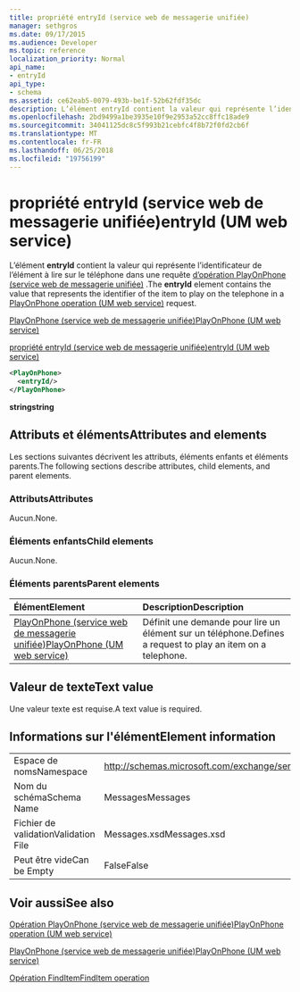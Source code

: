 ```yaml
---
title: propriété entryId (service web de messagerie unifiée)
manager: sethgros
ms.date: 09/17/2015
ms.audience: Developer
ms.topic: reference
localization_priority: Normal
api_name:
- entryId
api_type:
- schema
ms.assetid: ce62eab5-0079-493b-be1f-52b62fdf35dc
description: L’élément entryId contient la valeur qui représente l’identificateur de l’élément à lire sur le téléphone dans une requête (service web de messagerie unifiée) d’opération PlayOnPhone.
ms.openlocfilehash: 2bd9499a1be3935e10f9e2953a52cc8ffc18ade9
ms.sourcegitcommit: 34041125dc8c5f993b21cebfc4f8b72f0fd2cb6f
ms.translationtype: MT
ms.contentlocale: fr-FR
ms.lasthandoff: 06/25/2018
ms.locfileid: "19756199"
---
```

# <a name="entryid-um-web-service"></a><span data-ttu-id="fcddc-103">propriété entryId (service web de messagerie unifiée)</span><span class="sxs-lookup"><span data-stu-id="fcddc-103">entryId (UM web service)</span></span>

<span data-ttu-id="fcddc-104">L’élément **entryId** contient la valeur qui représente l’identificateur de l’élément à lire sur le téléphone dans une requête [d’opération PlayOnPhone (service web de messagerie unifiée)](playonphone-operation-um-web-service.md) .</span><span class="sxs-lookup"><span data-stu-id="fcddc-104">The **entryId** element contains the value that represents the identifier of the item to play on the telephone in a [PlayOnPhone operation (UM web service)](playonphone-operation-um-web-service.md) request.</span></span> 
  
[<span data-ttu-id="fcddc-105">PlayOnPhone (service web de messagerie unifiée)</span><span class="sxs-lookup"><span data-stu-id="fcddc-105">PlayOnPhone (UM web service)</span></span>](playonphone-um-web-service.md)
  
[<span data-ttu-id="fcddc-106">propriété entryId (service web de messagerie unifiée)</span><span class="sxs-lookup"><span data-stu-id="fcddc-106">entryId (UM web service)</span></span>](entryid-um-web-service.md)
  
```xml
<PlayOnPhone>
  <entryId/>
</PlayOnPhone>
```

 <span data-ttu-id="fcddc-107">**string**</span><span class="sxs-lookup"><span data-stu-id="fcddc-107">**string**</span></span>
## <a name="attributes-and-elements"></a><span data-ttu-id="fcddc-108">Attributs et éléments</span><span class="sxs-lookup"><span data-stu-id="fcddc-108">Attributes and elements</span></span>

<span data-ttu-id="fcddc-109">Les sections suivantes décrivent les attributs, éléments enfants et éléments parents.</span><span class="sxs-lookup"><span data-stu-id="fcddc-109">The following sections describe attributes, child elements, and parent elements.</span></span>
  
### <a name="attributes"></a><span data-ttu-id="fcddc-110">Attributs</span><span class="sxs-lookup"><span data-stu-id="fcddc-110">Attributes</span></span>

<span data-ttu-id="fcddc-111">Aucun.</span><span class="sxs-lookup"><span data-stu-id="fcddc-111">None.</span></span>
  
### <a name="child-elements"></a><span data-ttu-id="fcddc-112">Éléments enfants</span><span class="sxs-lookup"><span data-stu-id="fcddc-112">Child elements</span></span>

<span data-ttu-id="fcddc-113">Aucun.</span><span class="sxs-lookup"><span data-stu-id="fcddc-113">None.</span></span>
  
### <a name="parent-elements"></a><span data-ttu-id="fcddc-114">Éléments parents</span><span class="sxs-lookup"><span data-stu-id="fcddc-114">Parent elements</span></span>

|<span data-ttu-id="fcddc-115">**Élément**</span><span class="sxs-lookup"><span data-stu-id="fcddc-115">**Element**</span></span>|<span data-ttu-id="fcddc-116">**Description**</span><span class="sxs-lookup"><span data-stu-id="fcddc-116">**Description**</span></span>|
|:-----|:-----|
|[<span data-ttu-id="fcddc-117">PlayOnPhone (service web de messagerie unifiée)</span><span class="sxs-lookup"><span data-stu-id="fcddc-117">PlayOnPhone (UM web service)</span></span>](playonphone-um-web-service.md) <br/> |<span data-ttu-id="fcddc-118">Définit une demande pour lire un élément sur un téléphone.</span><span class="sxs-lookup"><span data-stu-id="fcddc-118">Defines a request to play an item on a telephone.</span></span>  <br/> |
   
## <a name="text-value"></a><span data-ttu-id="fcddc-119">Valeur de texte</span><span class="sxs-lookup"><span data-stu-id="fcddc-119">Text value</span></span>

<span data-ttu-id="fcddc-120">Une valeur texte est requise.</span><span class="sxs-lookup"><span data-stu-id="fcddc-120">A text value is required.</span></span>
  
## <a name="element-information"></a><span data-ttu-id="fcddc-121">Informations sur l'élément</span><span class="sxs-lookup"><span data-stu-id="fcddc-121">Element information</span></span>

|||
|:-----|:-----|
|<span data-ttu-id="fcddc-122">Espace de noms</span><span class="sxs-lookup"><span data-stu-id="fcddc-122">Namespace</span></span>  <br/> |http://schemas.microsoft.com/exchange/services/2006/messages  <br/> |
|<span data-ttu-id="fcddc-123">Nom du schéma</span><span class="sxs-lookup"><span data-stu-id="fcddc-123">Schema Name</span></span>  <br/> |<span data-ttu-id="fcddc-124">Messages</span><span class="sxs-lookup"><span data-stu-id="fcddc-124">Messages</span></span>  <br/> |
|<span data-ttu-id="fcddc-125">Fichier de validation</span><span class="sxs-lookup"><span data-stu-id="fcddc-125">Validation File</span></span>  <br/> |<span data-ttu-id="fcddc-126">Messages.xsd</span><span class="sxs-lookup"><span data-stu-id="fcddc-126">Messages.xsd</span></span>  <br/> |
|<span data-ttu-id="fcddc-127">Peut être vide</span><span class="sxs-lookup"><span data-stu-id="fcddc-127">Can be Empty</span></span>  <br/> |<span data-ttu-id="fcddc-128">False</span><span class="sxs-lookup"><span data-stu-id="fcddc-128">False</span></span>  <br/> |
   
## <a name="see-also"></a><span data-ttu-id="fcddc-129">Voir aussi</span><span class="sxs-lookup"><span data-stu-id="fcddc-129">See also</span></span>



[<span data-ttu-id="fcddc-130">Opération PlayOnPhone (service web de messagerie unifiée)</span><span class="sxs-lookup"><span data-stu-id="fcddc-130">PlayOnPhone operation (UM web service)</span></span>](playonphone-operation-um-web-service.md)
  
[<span data-ttu-id="fcddc-131">PlayOnPhone (service web de messagerie unifiée)</span><span class="sxs-lookup"><span data-stu-id="fcddc-131">PlayOnPhone (UM web service)</span></span>](playonphone-um-web-service.md)
  
[<span data-ttu-id="fcddc-132">Opération FindItem</span><span class="sxs-lookup"><span data-stu-id="fcddc-132">FindItem operation</span></span>](finditem-operation.md)

